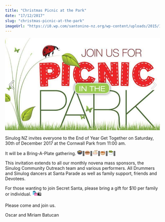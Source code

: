 ```yaml
---
title: "Christmas Picnic at the Park"
date: "17/12/2017"
slug: "christmas-picnic-at-the-park"
imageUrl: "https://i0.wp.com/santonino-nz.org/wp-content/uploads/2015/12/picnic-in-the-park-1.jpg?resize=462%2C274"
---
```


![](assets\images\picnic-in-the-park-1.jpg)

Sinulog NZ invites everyone to the End of Year Get Together on Saturday, 30th of December 2017 at the Cornwall Park from 11:00 am.

It will be a Bring-A-Plate gathering. ![](assets\images\1f372.png)🍲![](assets\images\1f382.png)🎂![](assets\images\1f35c.png)🍜![](assets\images\1f963.png)🥣![](assets\images\1f957.png)🥗

This invitation extends to all our monthly novena mass sponsors, the Sinulog Community Outreach team and various performers. All Drummers and Sinulog dancers at Santa Parade as well as family support, friends and Devotees.

For those wanting to join Secret Santa, please bring a gift for $10 per family or individual. ![](assets\images\1f6cd.png)🛍️

Please come and join us.

Oscar and Miriam Batucan